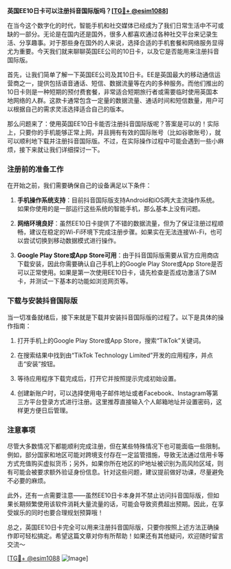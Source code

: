 **英国EE10日卡可以注册抖音国际版吗？[[TG💪+ @esim1088](https://t.me/s/esim1088)]**

在当今这个数字化的时代，智能手机和社交媒体已经成为了我们日常生活中不可或缺的一部分。无论是在国内还是国外，很多人都喜欢通过各种社交平台来记录生活、分享趣事。对于那些身在国外的人来说，选择合适的手机套餐和网络服务显得尤为重要。今天我们就来聊聊英国EE公司的10日卡，以及它是否能用来注册抖音国际版。

首先，让我们简单了解一下英国EE公司及其10日卡。EE是英国最大的移动通信运营商之一，提供包括语音通话、短信、数据流量等在内的多种服务。而他们推出的10日卡则是一种短期的预付费套餐，非常适合短期旅行者或需要临时使用英国本地网络的人群。这款卡通常包含一定量的数据流量、通话时间和短信数量，用户可以根据自己的需求灵活选择适合自己的版本。

那么问题来了：使用英国EE10日卡能否注册抖音国际版呢？答案是可以的！实际上，只要你的手机能够正常上网，并且拥有有效的国际账号（比如谷歌账号），就可以顺利地下载并注册抖音国际版。不过，在实际操作过程中可能会遇到一些小麻烦，接下来就让我们详细探讨一下。

### 注册前的准备工作

在开始之前，我们需要确保自己的设备满足以下条件：

1. **手机操作系统支持**：目前抖音国际版支持Android和iOS两大主流操作系统。如果你使用的是一部运行这些系统的智能手机，那么基本上没有问题。
   
2. **网络环境良好**：虽然EE10日卡提供了不错的数据流量，但为了保证注册过程顺畅，建议在稳定的Wi-Fi环境下完成注册步骤。如果实在无法连接Wi-Fi，也可以尝试切换到移动数据模式进行操作。

3. **Google Play Store或App Store可用**：由于抖音国际版需要从官方应用商店下载安装，因此你需要确认自己手机上的Google Play Store或App Store是否可以正常使用。如果是第一次使用EE10日卡，请先检查是否成功激活了SIM卡，并测试一下基本的功能如浏览网页等。

### 下载与安装抖音国际版

当一切准备就绪后，接下来就是下载并安装抖音国际版的过程了。以下是具体的操作指南：

1. 打开手机上的Google Play Store或App Store，搜索“TikTok”关键词。
   
2. 在搜索结果中找到由“TikTok Technology Limited”开发的应用程序，并点击“安装”按钮。

3. 等待应用程序下载完成后，打开它并按照提示完成初始设置。

4. 创建新账户时，可以选择使用电子邮件地址或者Facebook、Instagram等第三方平台登录方式进行注册。这里推荐直接输入个人邮箱地址并设置密码，这样更方便日后管理。

### 注意事项

尽管大多数情况下都能顺利完成注册，但在某些特殊情况下也可能面临一些限制。例如，部分国家和地区可能对跨境支付存在一定监管措施，导致无法通过信用卡等方式充值购买虚拟货币；另外，如果你所在地区的IP地址被识别为高风险区域，则有可能会被要求额外验证身份信息。针对这些问题，建议提前做好功课，尽量避免不必要的麻烦。

此外，还有一点需要注意——虽然EE10日卡本身并不禁止访问抖音国际版，但如果长期频繁使用该软件消耗大量流量的话，可能会导致资费超出预期。因此，在享受娱乐的同时也要合理规划预算哦！

总之，英国EE10日卡完全可以用来注册抖音国际版，只要你按照上述方法正确操作即可轻松搞定。希望这篇文章对你有所帮助！如果还有其他疑问，欢迎随时留言交流～ 

[[TG💪+ @esim1088](https://t.me/s/esim1088) ![Image](https://i.postimg.cc/4NQfJmqS/Snipaste-2025-05-13-00-14-12.png)]